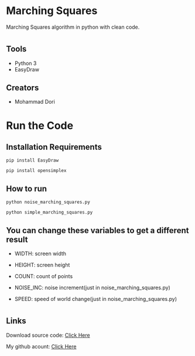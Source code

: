 # Marching Squares
Marching Squares algorithm in python with clean code.


#
## Tools

- Python 3
- EasyDraw


## Creators
- Mohammad Dori


#
# Run the Code


## Installation Requirements

```
pip install EasyDraw
```
```
pip install opensimplex
```


## How to run

```
python noise_marching_squares.py
```
```
python simple_marching_squares.py
```

## You can change these variables to get a different result

- WIDTH: screen width

- HEIGHT: screen height

- COUNT: count of points

- NOISE_INC: noise increment(just in noise_marching_squares.py)

- SPEED: speed of world change(just in noise_marching_squares.py)


#
## Links

Download source code: [Click Here](https://github.com/dori-dev/marching-squares/archive/refs/heads/main.zip)

My github acount: [Click Here](https://github.com/dori-dev/)

